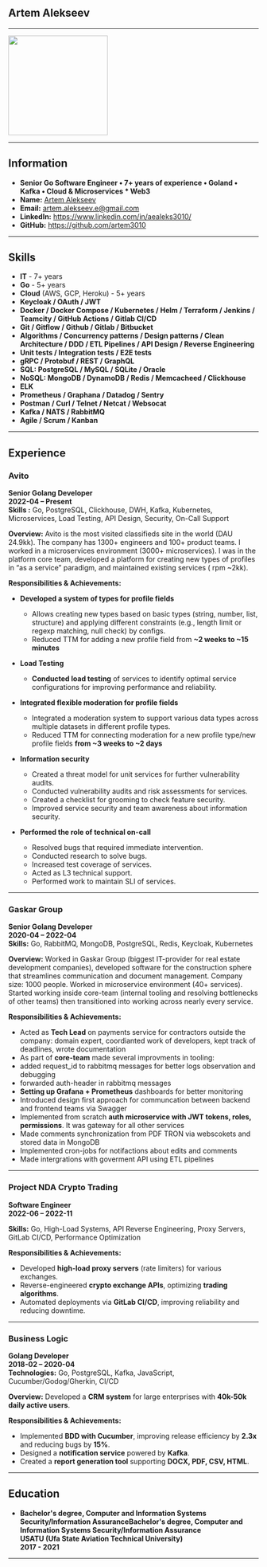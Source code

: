 ## Artem Alekseev
---
<img src="https://github.com/user-attachments/assets/6cd61282-6f80-4a37-8559-c627528e61ff" width="200" height="200">

---
## Information
- **Senior Go Software Engineer • 7+ years of experience • Goland • Kafka • Cloud & Microservices * Web3**
- **Name:** [Artem Alekseev](https://www.linkedin.com/in/aealeks3010/)
- **Email:** artem.alekseev.e@gmail.com
- **LinkedIn:** https://www.linkedin.com/in/aealeks3010/
- **GitHub:** https://github.com/artem3010
---
## Skills
- **IT** - 7+ years
- **Go** - 5+ years
- **Cloud** (AWS, GCP, Heroku) - 5+ years
- **Keycloak / OAuth / JWT**
- **Docker / Docker Compose / Kubernetes / Helm / Terraform / Jenkins / Teamcity / GitHub Actions / Gitlab CI/CD**
- **Git / Gitflow / Github / Gitlab / Bitbucket**
- **Algorithms / Concurrency patterns / Design patterns / Clean Architecture / DDD / ETL Pipelines / API Design /
  Reverse Engineering**
- **Unit tests / Integration tests / E2E tests**
- **gRPC / Protobuf / REST / GraphQL**
- **SQL: PostgreSQL / MySQL / SQLite / Oracle**
- **NoSQL: MongoDB / DynamoDB / Redis / Memcacheed / Clickhouse**
- **ELK**
- **Prometheus / Graphana / Datadog / Sentry**
- **Postman / Curl / Telnet / Netcat / Websocat**
- **Kafka / NATS / RabbitMQ**
- **Agile / Scrum / Kanban**

---
## Experience
### Avito
**Senior Golang Developer**  
**2022-04 – Present**  
**Skills :** Go, PostgreSQL, Clickhouse, DWH, Kafka, Kubernetes, Microservices, Load Testing, API Design, Security,
On-Call Support

**Overview:** Avito is the most visited classifieds site in the world (DAU 24.9kk). The company has 1300+ engineers and
100+ product teams. I worked in a microservices environment (3000+ microservices). I was in the platform core team,
developed a platform for creating new types of profiles in “as a service” paradigm, and maintained existing services (
rpm ~2kk).

**Responsibilities & Achievements:**
- **Developed a system of types for profile fields**
    - Allows creating new types based on basic types (string, number, list, structure) and applying different
      constraints (e.g., length limit or regexp matching, null check) by configs.
    - Reduced TTM for adding a new profile field from **~2 weeks to ~15 minutes**

- **Load Testing**
    - **Conducted load testing** of services to identify optimal service configurations for improving performance and
      reliability.

- **Integrated flexible moderation for profile fields**
    - Integrated a moderation system to support various data types across multiple datasets in different profile types.
    - Reduced TTM for connecting moderation for a new profile type/new profile fields **from ~3 weeks to ~2 days**

- **Information security**
    - Created a threat model for unit services for further vulnerability audits.
    - Conducted vulnerability audits and risk assessments for services.
    - Created a checklist for grooming to check feature security.
    - Improved service security and team awareness about information security.

- **Performed the role of technical on-call**
    - Resolved bugs that required immediate intervention.
    - Conducted research to solve bugs.
    - Increased test coverage of services.
    - Acted as L3 technical support.
    - Performed work to maintain SLI of services.

---

### Gaskar Group
**Senior Golang Developer**  
**2020-04 – 2022-04**  
**Skills:** Go, RabbitMQ, MongoDB, PostgreSQL, Redis, Keycloak, Kubernetes

**Overview:** Worked in Gaskar Group (biggest IT-provider for real estate development companies), developed software for
the construction sphere that streamlines communication and document management. Company size: 1000 people. Worked in
microservice environment (40+ services). Started working inside core-team (internal tooling and resolving bottlenecks of
other teams) then transitioned into working across nearly every service.

**Responsibilities & Achievements:**
- Acted as **Tech Lead** on payments service for contractors outside the company: domain expert, coordianted work of
  developers, kept track of deadlines, wrote documentation
- As part of **core-team** made several improvments in tooling:
- added request_id to rabbitmq messages for better logs observation and debugging
- forwarded auth-header in rabbitmq messages
- **Setting up Grafana + Prometheus** dashboards for better monitoring
- Introduced design first approach for communcation between backend and frontend teams via Swagger
- Implemented from scratch **auth microservice with JWT tokens, roles, permissions**. It was gateway for all other
  services
- Made comments synchronization from PDF TRON via webscokets and stored data in MongoDB
- Implemented cron-jobs for notifactions about edits and comments
- Made intergrations with goverment API using ETL pipelines

---

### Project NDA Crypto Trading
**Software Engineer**  
**2022-06 – 2022-11**

**Skills:** Go, High-Load Systems, API Reverse Engineering, Proxy Servers, GitLab CI/CD, Performance
Optimization

**Responsibilities & Achievements:**
- Developed **high-load proxy servers** (rate limiters) for various exchanges.
- Reverse-engineered **crypto exchange APIs**, optimizing **trading algorithms**.
- Automated deployments via **GitLab CI/CD**, improving reliability and reducing downtime.

---

### Business Logic
**Golang Developer**  
**2018-02 – 2020-04**  
**Technologies:** Go, PostgreSQL, Kafka, JavaScript, Cucumber/Godog/Gherkin, CI/CD

**Overview:** Developed a **CRM system** for large enterprises with **40k-50k daily active users**.

**Responsibilities & Achievements:**

- Implemented **BDD with Cucumber**, improving release efficiency by **2.3x** and reducing bugs by **15%**.
- Designed a **notification service** powered by **Kafka**.
- Created a **report generation tool** supporting **DOCX, PDF, CSV, HTML**.

---

## Education
- **Bachelor's degree, Computer and Information Systems Security/Information AssuranceBachelor's degree, Computer and
  Information Systems Security/Information Assurance**  
  **USATU (Ufa State Aviation Technical University)**  
  **2017 - 2021**

---
